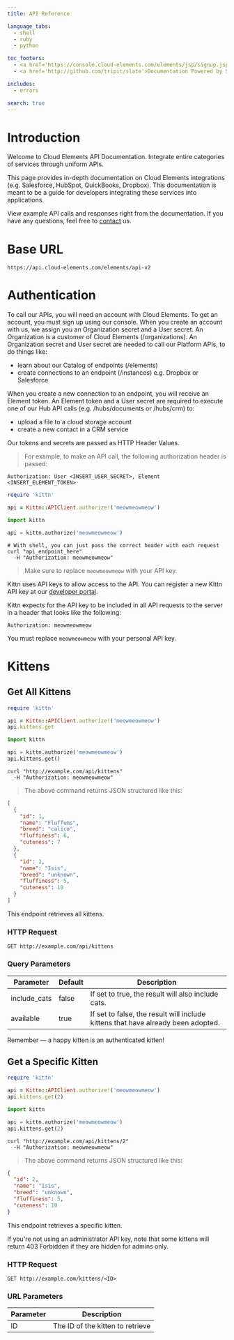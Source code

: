 ```yaml
---
title: API Reference

language_tabs:
  - shell
  - ruby
  - python

toc_footers:
  - <a href='https://console.cloud-elements.com/elements/jsp/signup.jsp'>Sign Up for a free Developer Account</a>
  - <a href='http://github.com/tripit/slate'>Documentation Powered by Slate</a>

includes:
  - errors

search: true
---
```


# Introduction

Welcome to Cloud Elements API Documentation.  Integrate entire categories of services through uniform APIs.

This page provides in-depth documentation on Cloud Elements integrations (e.g. Salesforce, HubSpot, QuickBooks, Dropbox). This documentation is meant to be a guide for developers integrating these services into applications.

View example API calls and responses right from the documentation.  If you have any questions, feel free to [contact](mailto:support@cloud-elements.com) us.

# Base URL

```
https://api.cloud-elements.com/elements/api-v2
```

# Authentication

To call our APIs, you will need an account with Cloud Elements. To get an account, you must sign up using our console. When you create an account with us, we assign you an Organization secret and a User secret. An Organization is a customer of Cloud Elements (/organizations).
An Organization secret and User secret are needed to call our Platform APIs, to do things like:
* learn about our Catalog of endpoints (/elements)
* create connections to an endpoint (/instances) e.g. Dropbox or Salesforce

When you create a new connection to an endpoint, you will receive an Element token.
An Element token and a User secret are required to execute one of our Hub API calls (e.g. /hubs/documents or /hubs/crm) to:
* upload a file to a cloud storage account
* create a new contact in a CRM service

Our tokens and secrets are passed as HTTP Header Values.

> For example, to make an API call, the following authorization header is passed:

```
Authorization: User <INSERT_USER_SECRET>, Element <INSERT_ELEMENT_TOKEN>
```

```ruby
require 'kittn'

api = Kittn::APIClient.authorize!('meowmeowmeow')
```

```python
import kittn

api = kittn.authorize('meowmeowmeow')
```

```shell
# With shell, you can just pass the correct header with each request
curl "api_endpoint_here"
  -H "Authorization: meowmeowmeow"
```

> Make sure to replace `meowmeowmeow` with your API key.

Kittn uses API keys to allow access to the API. You can register a new Kittn API key at our [developer portal](http://example.com/developers).

Kittn expects for the API key to be included in all API requests to the server in a header that looks like the following:

`Authorization: meowmeowmeow`

<aside class="notice">
You must replace <code>meowmeowmeow</code> with your personal API key.
</aside>

# Kittens

## Get All Kittens

```ruby
require 'kittn'

api = Kittn::APIClient.authorize!('meowmeowmeow')
api.kittens.get
```

```python
import kittn

api = kittn.authorize('meowmeowmeow')
api.kittens.get()
```

```shell
curl "http://example.com/api/kittens"
  -H "Authorization: meowmeowmeow"
```

> The above command returns JSON structured like this:

```json
[
  {
    "id": 1,
    "name": "Fluffums",
    "breed": "calico",
    "fluffiness": 6,
    "cuteness": 7
  },
  {
    "id": 2,
    "name": "Isis",
    "breed": "unknown",
    "fluffiness": 5,
    "cuteness": 10
  }
]
```

This endpoint retrieves all kittens.

### HTTP Request

`GET http://example.com/api/kittens`

### Query Parameters

Parameter | Default | Description
--------- | ------- | -----------
include_cats | false | If set to true, the result will also include cats.
available | true | If set to false, the result will include kittens that have already been adopted.

<aside class="success">
Remember — a happy kitten is an authenticated kitten!
</aside>

## Get a Specific Kitten

```ruby
require 'kittn'

api = Kittn::APIClient.authorize!('meowmeowmeow')
api.kittens.get(2)
```

```python
import kittn

api = kittn.authorize('meowmeowmeow')
api.kittens.get(2)
```

```shell
curl "http://example.com/api/kittens/2"
  -H "Authorization: meowmeowmeow"
```

> The above command returns JSON structured like this:

```json
{
  "id": 2,
  "name": "Isis",
  "breed": "unknown",
  "fluffiness": 5,
  "cuteness": 10
}
```

This endpoint retrieves a specific kitten.

<aside class="warning">If you're not using an administrator API key, note that some kittens will return 403 Forbidden if they are hidden for admins only.</aside>

### HTTP Request

`GET http://example.com/kittens/<ID>`

### URL Parameters

Parameter | Description
--------- | -----------
ID | The ID of the kitten to retrieve
